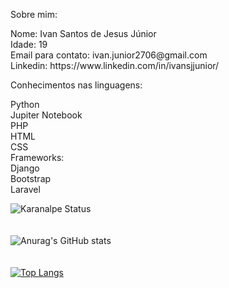 Sobre mim:<br>
<p>
    Nome: Ivan Santos de Jesus Júnior<br>
    Idade: 19<br>
    Email para contato: ivan.junior2706@gmail.com<br>
    Linkedin: https://www.linkedin.com/in/ivansjjunior/ 
</p>
Conhecimentos nas linguagens: <br>
<p>
    Python<br>
    Jupiter Notebook<br>
    PHP<br>
    HTML<br>
    CSS<br>
    Frameworks:<br>
    Django<br>
    Bootstrap<br>
    Laravel
</p>

![Karanalpe Status](https://github-readme-stats.vercel.app/api?username=IvansJr&show_icons=true&theme=radical)<br><br><br>
![Anurag's GitHub stats](https://github-readme-stats.vercel.app/api?username=IvansJr&hide=contribs,prs)<br><br><br>
[![Top Langs](https://github-readme-stats.vercel.app/api/top-langs/?username=IvansJr&show_icons=true&theme=radical)](https://github.com/anuraghazra/github-readme-stats)